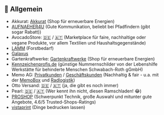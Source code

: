 ## 🏪 Allgemein
* Akkurat: [Akkurat](https://akkurat-gsv.de/shop) (Shop für erneuerbare Energien)
* [AUFNAEHER4U](https://aufnaeher4u.de/) (Gute Kommunikation, beliebt bei Pfadfindern (gibt sogar Rabatt))
* AvocadoStore: [🇩🇪](https://www.avocadostore.de) / [🇦🇹](https://www.avocadostore.at) (Marketplace für faire, nachhaltige oder vegane Produkte, vor allem Textilien und Haushaltsgegenstände)
* [LAMM](https://www.lamm-seile.de/) (Forstbedarf)
* [Galaxus](https://www.galaxus.de)
* Gartenkraftwerke: [Gartenkraftwerke](https://gartenkraftwerke.de) (Shop für erneuerbare Energien)
* [Kennzeichenprofis.de](https://kennzeichenprofis.de) (günstige Nummernschilder von der Lebenshilfe Werkstätte für behinderte Menschen Schwabach-Roth gGmbH)
* Memo AG: [Privatkunden](https://www.memolife.de/) / [Geschäftskunden](https://www.memo.de/) (Nachhaltig & fair - u.a. mit der [MemoBox](https://nachhaltigkeit.memo.de/umwelt-klima/logistik/memo-box/) und [Radlogistik](https://www.memoworld.de/radlogistik/))
* Otto Versand: [🇩🇪](https://otto.de) / [🇦🇹](https://otto.at) (ja, die gibt es noch immer)
* Pearl: [🇩🇪](https://www.pearl.de) / [🇦🇹](https://www.pearl.at) (Wer kennt ihn nicht, diesen Ramschladen! 😂)
* [PROSHOP](https://www.proshop.de/) (Schwerpunkt Technik, große Auswahl und mitunter gute Angebote, 4.6/5 Trusted-Shops-Ratings)
* [vistaprint](https://www.vistaprint.com/) (Dinge bedrucken lassen)
